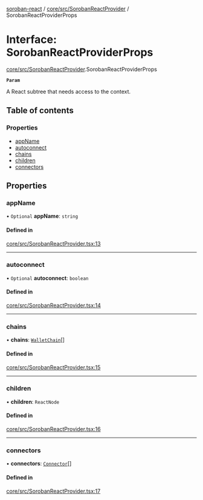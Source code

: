 [soroban-react](../README.md) / [core/src/SorobanReactProvider](../modules/core_src_SorobanReactProvider.md) / SorobanReactProviderProps

# Interface: SorobanReactProviderProps

[core/src/SorobanReactProvider](../modules/core_src_SorobanReactProvider.md).SorobanReactProviderProps

**`Param`**

A React subtree that needs access to the context.

## Table of contents

### Properties

- [appName](core_src_SorobanReactProvider.SorobanReactProviderProps.md#appname)
- [autoconnect](core_src_SorobanReactProvider.SorobanReactProviderProps.md#autoconnect)
- [chains](core_src_SorobanReactProvider.SorobanReactProviderProps.md#chains)
- [children](core_src_SorobanReactProvider.SorobanReactProviderProps.md#children)
- [connectors](core_src_SorobanReactProvider.SorobanReactProviderProps.md#connectors)

## Properties

### appName

• `Optional` **appName**: `string`

#### Defined in

[core/src/SorobanReactProvider.tsx:13](https://github.com/mauroepce/soroban-react/blob/0b52378/packages/core/src/SorobanReactProvider.tsx#L13)

___

### autoconnect

• `Optional` **autoconnect**: `boolean`

#### Defined in

[core/src/SorobanReactProvider.tsx:14](https://github.com/mauroepce/soroban-react/blob/0b52378/packages/core/src/SorobanReactProvider.tsx#L14)

___

### chains

• **chains**: [`WalletChain`](types_src.WalletChain.md)[]

#### Defined in

[core/src/SorobanReactProvider.tsx:15](https://github.com/mauroepce/soroban-react/blob/0b52378/packages/core/src/SorobanReactProvider.tsx#L15)

___

### children

• **children**: `ReactNode`

#### Defined in

[core/src/SorobanReactProvider.tsx:16](https://github.com/mauroepce/soroban-react/blob/0b52378/packages/core/src/SorobanReactProvider.tsx#L16)

___

### connectors

• **connectors**: [`Connector`](../modules/types_src.md#connector)[]

#### Defined in

[core/src/SorobanReactProvider.tsx:17](https://github.com/mauroepce/soroban-react/blob/0b52378/packages/core/src/SorobanReactProvider.tsx#L17)
